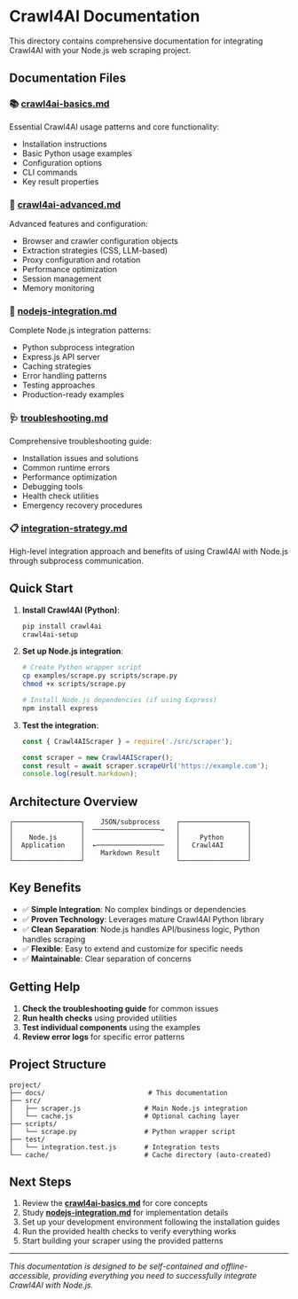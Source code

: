 # Crawl4AI Documentation

This directory contains comprehensive documentation for integrating Crawl4AI with your Node.js web scraping project.

## Documentation Files

### 📚 **[crawl4ai-basics.md](./crawl4ai-basics.md)**
Essential Crawl4AI usage patterns and core functionality:
- Installation instructions
- Basic Python usage examples
- Configuration options
- CLI commands
- Key result properties

### 🚀 **[crawl4ai-advanced.md](./crawl4ai-advanced.md)**
Advanced features and configuration:
- Browser and crawler configuration objects
- Extraction strategies (CSS, LLM-based)
- Proxy configuration and rotation
- Performance optimization
- Session management
- Memory monitoring

### 🔧 **[nodejs-integration.md](./nodejs-integration.md)**
Complete Node.js integration patterns:
- Python subprocess integration
- Express.js API server
- Caching strategies
- Error handling patterns
- Testing approaches
- Production-ready examples

### 🩺 **[troubleshooting.md](./troubleshooting.md)**
Comprehensive troubleshooting guide:
- Installation issues and solutions
- Common runtime errors
- Performance optimization
- Debugging tools
- Health check utilities
- Emergency recovery procedures

### 📋 **[integration-strategy.md](./integration-strategy.md)**
High-level integration approach and benefits of using Crawl4AI with Node.js through subprocess communication.

## Quick Start

1. **Install Crawl4AI (Python)**:
   ```bash
   pip install crawl4ai
   crawl4ai-setup
   ```

2. **Set up Node.js integration**:
   ```bash
   # Create Python wrapper script
   cp examples/scrape.py scripts/scrape.py
   chmod +x scripts/scrape.py
   
   # Install Node.js dependencies (if using Express)
   npm install express
   ```

3. **Test the integration**:
   ```javascript
   const { Crawl4AIScraper } = require('./src/scraper');
   
   const scraper = new Crawl4AIScraper();
   const result = await scraper.scrapeUrl('https://example.com');
   console.log(result.markdown);
   ```

## Architecture Overview

```
┌─────────────────┐    JSON/subprocess    ┌─────────────────┐
│                 │  ─────────────────→   │                 │
│    Node.js      │                       │     Python      │
│  Application    │  ←─────────────────   │   Crawl4AI      │
│                 │    Markdown Result    │                 │
└─────────────────┘                       └─────────────────┘
```

## Key Benefits

- ✅ **Simple Integration**: No complex bindings or dependencies
- ✅ **Proven Technology**: Leverages mature Crawl4AI Python library
- ✅ **Clean Separation**: Node.js handles API/business logic, Python handles scraping
- ✅ **Flexible**: Easy to extend and customize for specific needs
- ✅ **Maintainable**: Clear separation of concerns

## Getting Help

1. **Check the troubleshooting guide** for common issues
2. **Run health checks** using provided utilities
3. **Test individual components** using the examples
4. **Review error logs** for specific error patterns

## Project Structure

```
project/
├── docs/                          # This documentation
├── src/
│   ├── scraper.js                # Main Node.js integration
│   └── cache.js                  # Optional caching layer
├── scripts/
│   └── scrape.py                 # Python wrapper script
├── test/
│   └── integration.test.js       # Integration tests
└── cache/                        # Cache directory (auto-created)
```

## Next Steps

1. Review the **[crawl4ai-basics.md](./crawl4ai-basics.md)** for core concepts
2. Study **[nodejs-integration.md](./nodejs-integration.md)** for implementation details
3. Set up your development environment following the installation guides
4. Run the provided health checks to verify everything works
5. Start building your scraper using the provided patterns

---

*This documentation is designed to be self-contained and offline-accessible, providing everything you need to successfully integrate Crawl4AI with Node.js.*